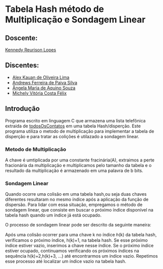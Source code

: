 # Tabela Hash método de Multiplicação e Sondagem Linear 

## Doscente:
   [Kennedy Reurison Lopes](https://github.com/kennedyufersa)

## Discentes:
- [Alex Kauan de Oliveira Lima](https://github.com/AlexKauan)
- [Andrews Ferreira de Paiva Silva](https://github.com/TheFonci)
- [Ângela Maria de Aquino Souza](https://github.com/angellusj)
- [Michely Vitória Costa Félix](https://github.com/MichelyFelix)

## Introdução

Programa escrito em linguagem C que armazena uma lista telefônica  extraida de [todosOsContatos](https://github.com/AlexKauan/lista-de-contatos/blob/main/todosOsContatos.txt) em uma tabela Hash/disperção. Este programa utiliza o metodo de multiplicação para implementar a tabela de disperção e para tratar as colições é utilazado a sondagem linear.
### Metodo de Multiplicação

A chave é umtiplicada por uma constante fracinária(A), extraimos a perte fracionária da multiplicação e multiplicamos pelo tamanho da tabela e o resultado da multiplicação é armazenado em uma palavra de b bits.

### Sondagem Linear

Quando ocorre uma colisão em uma tabela hash,ou seja duas chaves diferentes resultaram no mesmo índice após a aplicação da função de dispersão. Para lidar com essa situação, empregamos o método de sondagem linear, que consiste em buscar o próximo índice disponível na tabela hash quando um índice já está ocupado.

O processo de sondagem linear pode ser descrito da seguinte maneira:

Após uma colisão ocorrer para uma chave k no índice ℎ(k) da tabela hash, verificamos o próximo índice, h(k)+1, na tabela hash. Se esse próximo índice estiver vazio, inserimos a chave nesse índice.
Se o próximo índice estiver ocupado, continuamos verificando os próximos índices na sequência h(k)+2,h(k)+3, ...) até encontrarmos um índice vazio.
Repetimos esse processo até localizar um índice vazio na tabela hash.
